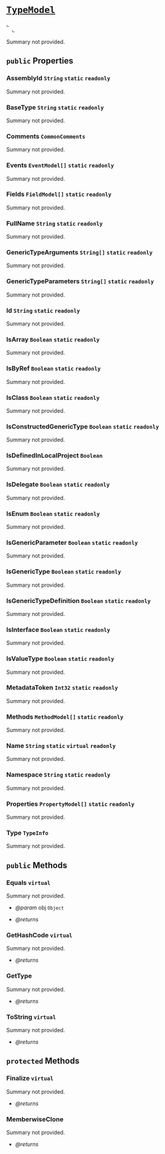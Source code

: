 # <code><a href="TypeModel.md">TypeModel</a></code>

```
ட 
  ட 
```

Summary not provided.

## `public` Properties

### AssemblyId <code><span title="undefined">String</span></code> `static` `readonly`

Summary not provided.

### BaseType <code><span title="undefined">String</span></code> `static` `readonly`

Summary not provided.

### Comments <code><span title="undefined">CommonComments</span></code>

Summary not provided.

### Events <code><span title="undefined">EventModel[]</span></code> `static` `readonly`

Summary not provided.

### Fields <code><span title="undefined">FieldModel[]</span></code> `static` `readonly`

Summary not provided.

### FullName <code><span title="undefined">String</span></code> `static` `readonly`

Summary not provided.

### GenericTypeArguments <code><span title="undefined">String[]</span></code> `static` `readonly`

Summary not provided.

### GenericTypeParameters <code><span title="undefined">String[]</span></code> `static` `readonly`

Summary not provided.

### Id <code><span title="undefined">String</span></code> `static` `readonly`

Summary not provided.

### IsArray <code><span title="undefined">Boolean</span></code> `static` `readonly`

Summary not provided.

### IsByRef <code><span title="undefined">Boolean</span></code> `static` `readonly`

Summary not provided.

### IsClass <code><span title="undefined">Boolean</span></code> `static` `readonly`

Summary not provided.

### IsConstructedGenericType <code><span title="undefined">Boolean</span></code> `static` `readonly`

Summary not provided.

### IsDefinedInLocalProject <code><span title="undefined">Boolean</span></code>

Summary not provided.

### IsDelegate <code><span title="undefined">Boolean</span></code> `static` `readonly`

Summary not provided.

### IsEnum <code><span title="undefined">Boolean</span></code> `static` `readonly`

Summary not provided.

### IsGenericParameter <code><span title="undefined">Boolean</span></code> `static` `readonly`

Summary not provided.

### IsGenericType <code><span title="undefined">Boolean</span></code> `static` `readonly`

Summary not provided.

### IsGenericTypeDefinition <code><span title="undefined">Boolean</span></code> `static` `readonly`

Summary not provided.

### IsInterface <code><span title="undefined">Boolean</span></code> `static` `readonly`

Summary not provided.

### IsValueType <code><span title="undefined">Boolean</span></code> `static` `readonly`

Summary not provided.

### MetadataToken <code><span title="undefined">Int32</span></code> `static` `readonly`

Summary not provided.

### Methods <code><span title="undefined">MethodModel[]</span></code> `static` `readonly`

Summary not provided.

### Name <code><span title="undefined">String</span></code> `static` `virtual` `readonly`

Summary not provided.

### Namespace <code><span title="undefined">String</span></code> `static` `readonly`

Summary not provided.

### Properties <code><span title="undefined">PropertyModel[]</span></code> `static` `readonly`

Summary not provided.

### Type <code><span title="undefined">TypeInfo</span></code>

Summary not provided.



## `public` Methods

### Equals `virtual`

Summary not provided.

- *@param* obj <code><span title="undefined">Object</span></code>

- *@returns* 

### GetHashCode `virtual`

Summary not provided.

- *@returns* 

### GetType

Summary not provided.

- *@returns* 

### ToString `virtual`

Summary not provided.

- *@returns* 

## `protected` Methods

### Finalize `virtual`

Summary not provided.

- *@returns* 

### MemberwiseClone

Summary not provided.

- *@returns* 